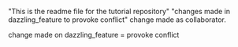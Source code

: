 "This is the readme file for the tutorial repository"
"changes made in dazzling_feature to provoke conflict"
change made as collaborator.

change made on dazzling_feature = provoke conflict